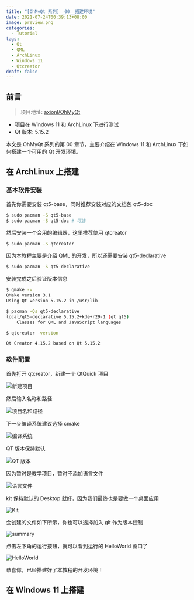```yaml
---
title: "[OhMyQt 系列] _00__搭建环境"
date: 2021-07-24T00:39:13+08:00
image: preview.png
categories:
  - Tutorial
tags:
  - Qt
  - QML
  - ArchLinux
  - Windows 11
  - Qtcreator
draft: false
---
```


## 前言
> 项目地址: [axionl/OhMyQt](https://github.com/axionl/OhMyQt)

- 项目在 Windows 11 和 ArchLinux 下进行测试
- Qt 版本: 5.15.2

本文是 OhMyQt 系列的第 00 章节，主要介绍在 Windows 11 和 ArchLinux 下如何搭建一个可用的 Qt 开发环境。

## 在 ArchLinux 上搭建

### 基本软件安装

首先你需要安装 qt5-base，同时推荐安装对应的文档包 qt5-doc

```bash
$ sudo pacman -S qt5-base
$ sudo pacman -S qt5-doc # 可选
```

然后安装一个合用的编辑器，这里推荐使用 qtcreator

```bash
$ sudo pacman -S qtcreator
```

因为本教程主要是介绍 QML 的开发，所以还需要安装 qt5-declarative

```bash
$ sudo pacman -S qt5-declarative
```

安装完成之后验证版本信息

```bash
$ qmake -v
QMake version 3.1
Using Qt version 5.15.2 in /usr/lib

$ pacman -Qs qt5-declarative
local/qt5-declarative 5.15.2+kde+r29-1 (qt qt5)
    Classes for QML and JavaScript languages

$ qtcreator -version

Qt Creator 4.15.2 based on Qt 5.15.2
```

### 软件配置

首先打开 qtcreator，新建一个 QtQuick 项目

![新建项目](qtcreator1.png)

然后输入名称和路径

![项目名和路径](qtcreator2.png)

下一步编译系统建议选择 cmake

![编译系统](qtcreator3.png)

QT 版本保持默认

![QT 版本](qtcreator4.png)

因为暂时是教学项目，暂时不添加语言文件

![语言文件](qtcreator5.png)

kit 保持默认的 Desktop 就好，因为我们最终也是要做一个桌面应用

![Kit](qtcreator6.png)

会创建的文件如下所示，你也可以选择加入 git 作为版本控制

![summary](qtcreator7.png)

点击左下角的运行按钮，就可以看到运行的 HelloWorld 窗口了

![HelloWorld](qtcreator8.png)

恭喜你，已经搭建好了本教程的开发环境！

## 在 Windows 11 上搭建



